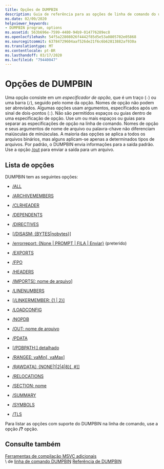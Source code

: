 ```yaml
---
title: Opções de DUMPBIN
description: Guia de referência para as opções de linha de comando do utilitário do Microsoft DUMPBIN.
ms.date: 02/09/2020
helpviewer_keywords:
- DUMPBIN program, options
ms.assetid: 563b696e-7599-4480-94b9-014776289ec8
ms.openlocfilehash: 54f5a22808026f4442f85d5e53a0805702e05868
ms.sourcegitcommit: 63784729604aaf526de21f6c6b62813882af930a
ms.translationtype: MT
ms.contentlocale: pt-BR
ms.lasthandoff: 03/17/2020
ms.locfileid: "79440047"
---
```

# <a name="dumpbin-options"></a>Opções de DUMPBIN

Uma opção consiste em um *especificador de opção*, que é um traço (`-`) ou uma barra (`/`), seguido pelo nome da opção. Nomes de opção não podem ser abreviados. Algumas opções usam argumentos, especificados após um sinal de dois-pontos (`:`). Não são permitidos espaços ou guias dentro de uma especificação de opção. Use um ou mais espaços ou guias para separar as especificações de opção na linha de comando. Nomes de opção e seus argumentos de nome de arquivo ou palavra-chave não diferenciam maiúsculas de minúsculas. A maioria das opções se aplica a todos os arquivos binários, mas alguns aplicam-se apenas a determinados tipos de arquivos. Por padrão, o DUMPBIN envia informações para a saída padrão. Use a opção [/out](out-dumpbin.md) para enviar a saída para um arquivo.

## <a name="options-list"></a>Lista de opções

DUMPBIN tem as seguintes opções:

- [/ALL](all.md)

- [/ARCHIVEMEMBERS](archivemembers.md)

- [/CLRHEADER](clrheader.md)

- [/DEPENDENTS](dependents.md)

- [/DIRECTIVES](directives.md)

- [\[/DISASM: {BYTES\|nobytes}\]](disasm.md)

- [/errorreport: {None | PROMPT | FILA | Enviar}](errorreport-dumpbin-exe.md) (preterido)

- [/EXPORTS](dash-exports.md)

- [/FPO](fpo.md)

- [/HEADERS](headers.md)

- [/IMPORTS\[: nome de arquivo\]](imports-dumpbin.md)

- [/LINENUMBERS](linenumbers.md)

- [\[/LINKERMEMBER: {1 | 2}\]](linkermember.md)

- [/LOADCONFIG](loadconfig.md)

- [/NOPDB](nopdb.md)

- [/OUT: nome de arquivo](out-dumpbin.md)

- [/PDATA](pdata.md)

- [\[/PDBPATH:\] detalhado](pdbpath.md)

- [/RANGEE: vaMin\[, vaMax\]](range.md)

- [/RAWDATA\[: {NONE\|1\|2\|4\|8}\[, #\]\]](rawdata.md)

- [/RELOCATIONS](relocations.md)

- [/SECTION: nome](section-dumpbin.md)

- [/SUMMARY](summary.md)

- [/SYMBOLS](symbols.md)

- [/TLS](tls.md)

Para listar as opções com suporte do DUMPBIN na linha de comando, use a opção **/?** opção.

## <a name="see-also"></a>Consulte também

[Ferramentas de compilação MSVC adicionais](c-cpp-build-tools.md)\
\ de [linha de comando DUMPBIN](dumpbin-command-line.md)
[Referência de DUMPBIN](dumpbin-reference.md)
